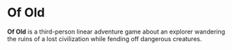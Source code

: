 # Of Old

**Of Old** is a third-person linear adventure game about an explorer wandering the ruins of a lost civilization while fending off dangerous creatures.